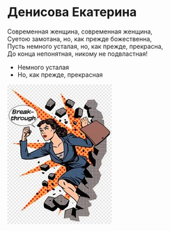 # Денисова Екатерина

Современная женщина, современная женщина,\
Суетою замотана, но, как прежде божественна,\
Пусть немного усталая, но, как прежде, прекрасна,\
До конца непонятная, никому не подвластная!

* Немного усталая
* Но, как прежде, прекрасная

![avatar](img/i.jpg)
